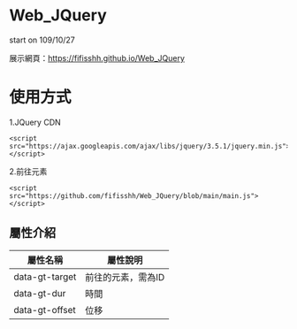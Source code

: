 # Web_JQuery
start on 109/10/27

展示網頁：https://fifisshh.github.io/Web_JQuery

# 使用方式

1.JQuery CDN
```
<script src="https://ajax.googleapis.com/ajax/libs/jquery/3.5.1/jquery.min.js"></script>
```

2.前往元素
```
<script src="https://github.com/fifisshh/Web_JQuery/blob/main/main.js"></script>
```

## 屬性介紹
屬性名稱          |屬性說明
------------------|-------------
data-gt-target    |前往的元素，需為ID
data-gt-dur       |時間
data-gt-offset    |位移